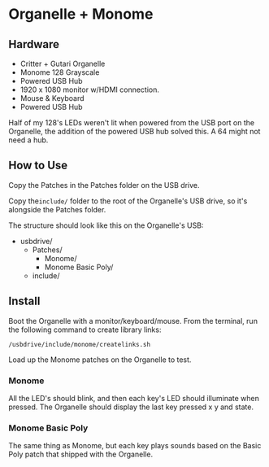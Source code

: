 # Organelle + Monome

## Hardware

  - Critter + Gutari Organelle
  - Monome 128 Grayscale
  - Powered USB Hub
  - 1920 x 1080 monitor w/HDMI connection.
  - Mouse & Keyboard
  - Powered USB Hub

Half of my 128's LEDs weren't lit when powered from the USB port on the Organelle, the addition of the powered USB hub solved this. A 64 might not need a hub.

## How to Use

Copy the Patches in the Patches folder on the USB drive.

Copy the`include/` folder to the root of the Organelle's USB drive, so it's alongside the Patches folder.

The structure should look like this on the Organelle's USB:

- usbdrive/
  - Patches/
    - Monome/
    - Monome Basic Poly/
  - include/

## Install

Boot the Organelle with a monitor/keyboard/mouse. From the terminal, run the following command to create library links:

    /usbdrive/include/monome/createlinks.sh

Load up the Monome patches on the Organelle to test.

### Monome

All the LED's should blink, and then each key's LED should illuminate when pressed. The Organelle should display the last key pressed x y and state.

### Monome Basic Poly

The same thing as Monome, but each key plays sounds based on the Basic Poly patch that shipped with the Organelle.
